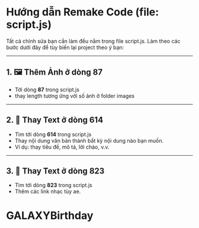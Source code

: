 # Hướng dẫn Remake Code (file: script.js)

Tất cả chỉnh sửa bạn cần làm đều nằm trong file script.js. Làm theo các bước dưới đây để tùy biến lại project theo ý bạn:

---

## 1. 🖼️ Thêm Ảnh ở dòng **87**
- Tới dòng **87** trong script.js
- thay length tương ứng với số ảnh ở folder images

---

## 2. 📝 Thay Text ở dòng **614**
- Tìm tới dòng **614** trong script.js
- Thay nội dung văn bản thành bất kỳ nội dung nào bạn muốn.
- Ví dụ: thay tiêu đề, mô tả, lời chào, v.v.

---

## 3. 📝 Thay Text ở dòng **823**
- Tìm tới dòng **823** trong  script.js
- Thêm các link nhạc tùy ae.


# GALAXYBirthday

